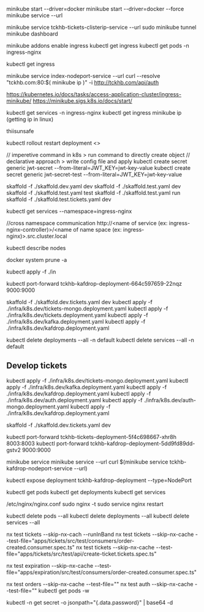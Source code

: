 minikube start --driver=docker
minikube start --driver=docker --force
minikube service <service-name> --url

minikube service tckhb-tickets-clisterip-service --url
sudo minikube tunnel
minikube dashboard

minikube addons enable ingress
kubectl get ingress
kubectl get pods -n ingress-nginx

kubectl get ingress

minikube service index-nodeport-service --url
curl --resolve "tckhb.com:80:$( minikube ip )" -i http://tckhb.com/api/auth

https://kubernetes.io/docs/tasks/access-application-cluster/ingress-minikube/
https://minikube.sigs.k8s.io/docs/start/

kubectl get services -n ingress-nginx
kubectl get ingress
minikube ip (getting ip in linux)

thiisunsafe

kubectl rollout restart deployment <>

// imperetive command in k8s > run command to directly create object
// declarative approach > write config file and apply
kubectl create secret generic jwt-secret --from-literal=JWT_KEY=jwt-key-value
kubectl create secret generic jwt-secret-test --from-literal=JWT_KEY=jwt-key-value

skaffold -f ./skaffold.dev.yaml dev
skaffold -f ./skaffold.test.yaml dev
skaffold -f ./skaffold.test.yaml test
skaffold -f ./skaffold.test.yaml run
skaffold -f ./skaffold.test.tickets.yaml dev

kubectl get services --namespace=ingress-nginx

//cross namespace communication
http://<name of service (ex: ingress-nginx-controller)>/<name of name space (ex: ingress-nginx)>.src.cluster.local

kubectl describe nodes

docker system prune -a

kubectl apply -f ./in

kubectl port-forward tckhb-kafdrop-deployment-664c597659-22nqz 9000:9000

skaffold -f ./skaffold.dev.tickets.yaml dev
kubectl apply -f ./infra/k8s.dev/tickets-mongo.deployment.yaml
kubectl apply -f ./infra/k8s.dev/tickets.deployment.yaml
kubectl apply -f ./infra/k8s.dev/kafka.deployment.yaml
kubectl apply -f ./infra/k8s.dev/kafdrop.deployment.yaml

kubectl delete deployments --all -n default
kubectl delete services --all -n default

## Develop tickets

kubectl apply -f ./infra/k8s.dev/tickets-mongo.deployment.yaml
kubectl apply -f ./infra/k8s.dev/kafka.deployment.yaml
kubectl apply -f ./infra/k8s.dev/kafdrop.deployment.yaml
kubectl apply -f ./infra/k8s.dev/auth.deployment.yaml
kubectl apply -f ./infra/k8s.dev/auth-mongo.deployment.yaml
kubectl apply -f ./infra/k8s.dev/kafdrop.deployment.yaml

skaffold -f ./skaffold.dev.tickets.yaml dev

kubectl port-forward tckhb-tickets-deployment-5f4c698667-xhr8h 8003:8003
kubectl port-forward tckhb-kafdrop-deployment-5dd9fd89dd-gstv2 9000:9000

minikube service <service>
minikube service <service> --url
curl $(minikube service tckhb-kafdrop-nodeport-service --url)

kubectl expose deployment tckhb-kafdrop-deployment --type=NodePort

kubectl get pods
kubectl get deployments
kubectl get services

/etc/nginx/nginx.conf
sudo nginx -t
sudo service nginx restart

kubectl delete pods --all
kubectl delete deployments --all
kubectl delete services --all

nx test tickets --skip-nx-cach --runInBand
nx test tickets --skip-nx-cache --test-file="apps/tickets/src/test/consumers/order-created.consumer.spec.ts"
nx test tickets --skip-nx-cache --test-file="apps/tickets/src/test/api/create-ticket.tickets.spec.ts"

nx test expiration --skip-nx-cache --test-file="apps/expiration/src/test/consumers/order-created.consumer.spec.ts"

nx test orders --skip-nx-cache --test-file=""
nx test auth --skip-nx-cache --test-file=""
kubectl get pods -w

kubectl -n <namespace> get secret <name-of-secret> -o jsonpath="{.data.password}" | base64 -d
